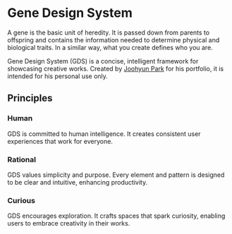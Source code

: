 # Gene Design System

A gene is the basic unit of heredity. It is passed down from parents to offspring and contains the information needed to determine physical and biological traits. In a similar way, what you create defines who you are.

Gene Design System (GDS) is a concise, intelligent framework for showcasing creative works. Created by <a href="https://dev.parkjoohyun.com/">Joohyun Park</a> for his portfolio, it is intended for his personal use only.

## Principles

### Human

GDS is committed to human intelligence. It creates consistent user experiences that work for everyone.

### Rational

GDS values simplicity and purpose. Every element and pattern is designed to be clear and intuitive, enhancing productivity.

### Curious

GDS encourages exploration. It crafts spaces that spark curiosity, enabling users to embrace creativity in their works.
